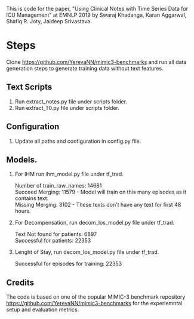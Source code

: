 This is code for the paper, "Using Clinical Notes with Time Series Data for ICU Management" at EMNLP 2019 by Swaraj Khadanga, Karan Aggarwal, Shafiq R. Joty, Jaideep Srivastava. 

# Steps
Clone https://github.com/YerevaNN/mimic3-benchmarks and run all data generation steps to generate training data without text features.

## Text Scripts
1. Run extract_notes.py file under scripts folder.
2. Run extract_T0.py file under scripts folder.

## Configuration
1. Update all paths and configuration in config.py file.

## Models.
1. For IHM run ihm_model.py file under tf_trad.

    Number of train_raw_names:  14681 <br>
    Succeed Merging:  11579 - Model will train on this many episodes as it contains text. <br>
    Missing Merging:  3102 - These texts don't have any text for first 48 hours. 

2. For Decompensation, run decom_los_model.py file under tf_trad.

    Text Not found for patients:  6897 <br>
    Successful for patients:  22353

3. Lenght of Stay, run decom_los_model.py file under tf_trad.

    Successful for episodes for training:  22353
    
 
 ## Credits
 The code is based on one of the popular MIMIC-3 benchmark repository https://github.com/YerevaNN/mimic3-benchmarks for the experiemntal setup and evaluation metrics.
